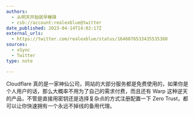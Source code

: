 ```yaml
---
authors:
  - 从明天开始就早睡辣
  - csb://account:realexblue@twitter
date_published: 2023-04-14T14:02:17Z
external_urls:
  - https://twitter.com/realexblue/status/1646876533435535360
sources:
  - xSync
  - Twitter
type: note

---
```


Cloudflare 真的是一家神仙公司，网站的大部分服务都是免费使用的，如果你是个人用户的话，那么大概率不用为了自己的需求付费，而且还有 Warp 这种逆天的产品，不管是直接用密钥还是选择复杂点的方式注册配置一下 Zero Trust，都可以让你快速拥有一个永远不掉线的备用代理。